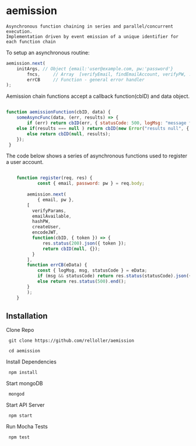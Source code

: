 # aemission
	Asynchronous function chaining in series and parallel/concurrent execution.
	Implementation driven by event emission of a unique identifier for each function chain

To setup an asynchronous routine:
```javascript
aemission.next(
	initArgs, // Object {email:'user@example.com, pw:'password'}
        fncs, 	  // Array  [verifyEmail, findEmailAccount, verifyPW, ...etc]
        errCB	  // Function - general error handler 
);
```

Aemission chain functions accept a callback function(cbID) and data object.
```javascript

function aemissionFunction(cbID, data) {
    someAsyncFunc(data, (err, results) => {
        if (err) return cbID(err, { statusCode: 500, logMsg: "message for logs" });
	else if(results === null ) return cbID(new Error("results null", { statusCode: 400, msg: "client message" });
        else return cbID(null, results);
    });
 }
```
 
The code below shows a series of asynchronous functions used to register a user account. 
```javascript

	function register(req, res) {
    	    const { email, password: pw } = req.body;
	    
	    aemission.next(
	    	{ email, pw },
		[
		  verifyParams,
		  emailAvailable,
		  hashPW,
		  createUser,
		  encodeJWT,
		  function(cbID, { token }) => {
		      res.status(200).json({ token });
		      return cbID(null, {});
		  }
		],
		function errCB(eData) { 
		    const { logMsg, msg, statusCode } = eData;
		    if (msg && statusCode) return res.status(statusCode).json({ statusCode, msg });
		    else return res.status(500).end();
		}
	    );
	}
```
## Installation

Clone Repo 

     git clone https://github.com/relloller/aemission
     
     cd aemission
     
Install Dependencies     
     
     npm install
     
Start mongoDB

     mongod
     
Start API Server

     npm start

Run Mocha Tests

     npm test
     
     


